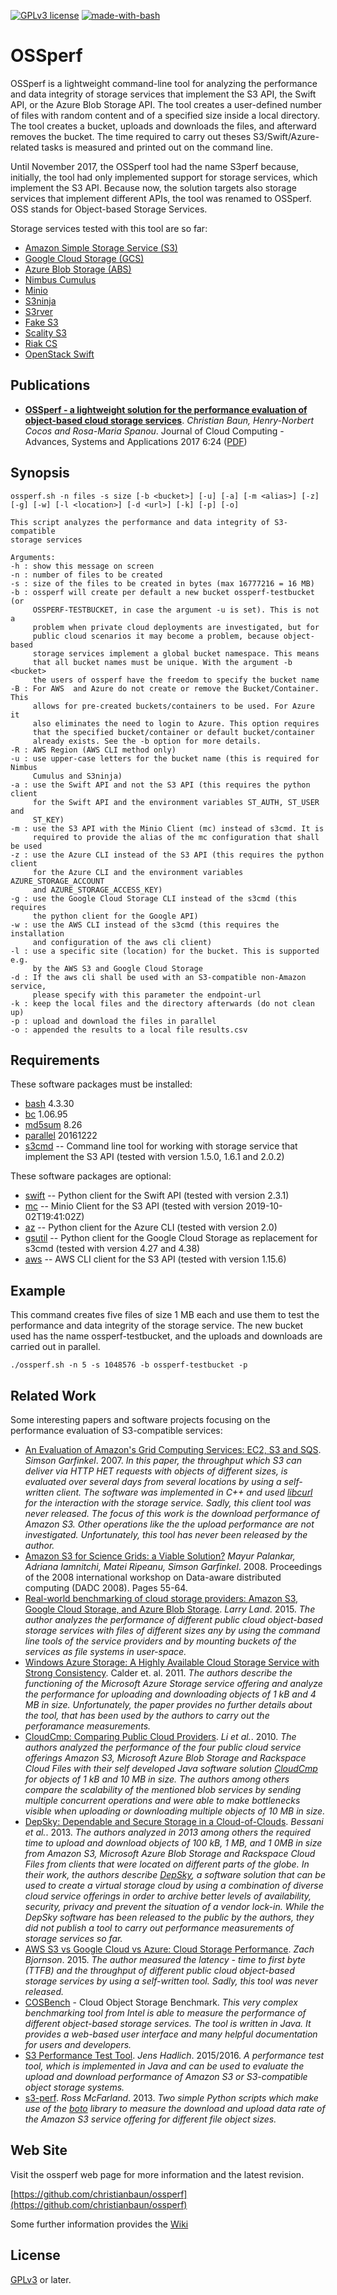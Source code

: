[![GPLv3 license](https://img.shields.io/badge/License-GPLv3-blue.svg)](http://perso.crans.org/besson/LICENSE.html)
[![made-with-bash](https://img.shields.io/badge/-Made%20with%20Bash-1f425f.svg)](https://www.gnu.org/software/bash/)

# OSSperf

OSSperf is a lightweight command-line tool for analyzing the performance and data integrity of storage services that implement the S3 API, the Swift API, or the Azure Blob Storage API. The tool creates a user-defined number of files with random content and of a specified size inside a local directory. The tool creates a bucket, uploads and downloads the files, and afterward removes the bucket. The time required to carry out theses S3/Swift/Azure-related tasks is measured and printed out on the command line.

Until November 2017, the OSSperf tool had the name S3perf because, initially, the tool had only implemented support for storage services, which implement the S3 API. Because now, the solution targets also storage services that implement different APIs, the tool was renamed to OSSperf. OSS stands for Object-based Storage Services.

Storage services tested with this tool are so far:
- [Amazon Simple Storage Service (S3)](https://aws.amazon.com/s3/)
- [Google Cloud Storage (GCS)](https://cloud.google.com/storage/)
- [Azure Blob Storage (ABS)](https://azure.microsoft.com/de-de/services/storage/blobs/)
- [Nimbus Cumulus](https://github.com/nimbusproject/nimbus)
- [Minio](https://github.com/minio/minio)
- [S3ninja](https://github.com/scireum/s3ninja/)
- [S3rver](https://github.com/jamhall/s3rver/)
- [Fake S3](https://github.com/jubos/fake-s3)
- [Scality S3](https://github.com/scality/S3)
- [Riak CS](https://github.com/basho/riak_cs)
- [OpenStack Swift](https://github.com/openstack/swift)

## Publications

- [**OSSperf - a lightweight solution for the performance evaluation of object-based cloud storage services**](https://journalofcloudcomputing.springeropen.com/articles/10.1186/s13677-017-0096-x). *Christian Baun, Henry-Norbert Cocos and Rosa-Maria Spanou*. Journal of Cloud Computing - Advances, Systems and Applications 2017 6:24 ([PDF](https://journalofcloudcomputing.springeropen.com/track/pdf/10.1186/s13677-017-0096-x))

## Synopsis

    ossperf.sh -n files -s size [-b <bucket>] [-u] [-a] [-m <alias>] [-z] [-g] [-w] [-l <location>] [-d <url>] [-k] [-p] [-o]

    This script analyzes the performance and data integrity of S3-compatible
    storage services 

    Arguments:
    -h : show this message on screen
    -n : number of files to be created
    -s : size of the files to be created in bytes (max 16777216 = 16 MB)
    -b : ossperf will create per default a new bucket ossperf-testbucket (or 
         OSSPERF-TESTBUCKET, in case the argument -u is set). This is not a 
         problem when private cloud deployments are investigated, but for 
         public cloud scenarios it may become a problem, because object-based 
         storage services implement a global bucket namespace. This means 
         that all bucket names must be unique. With the argument -b <bucket> 
         the users of ossperf have the freedom to specify the bucket name
    -B : For AWS  and Azure do not create or remove the Bucket/Container. This
         allows for pre-created buckets/containers to be used. For Azure it
         also eliminates the need to login to Azure. This option requires 
         that the specified bucket/container or default bucket/container 
         already exists. See the -b option for more details. 
    -R : AWS Region (AWS CLI method only)
    -u : use upper-case letters for the bucket name (this is required for Nimbus 
         Cumulus and S3ninja)
    -a : use the Swift API and not the S3 API (this requires the python client 
         for the Swift API and the environment variables ST_AUTH, ST_USER and 
         ST_KEY)
    -m : use the S3 API with the Minio Client (mc) instead of s3cmd. It is 
         required to provide the alias of the mc configuration that shall be used
    -z : use the Azure CLI instead of the S3 API (this requires the python client 
         for the Azure CLI and the environment variables AZURE_STORAGE_ACCOUNT 
         and AZURE_STORAGE_ACCESS_KEY)
    -g : use the Google Cloud Storage CLI instead of the s3cmd (this requires
         the python client for the Google API)
    -w : use the AWS CLI instead of the s3cmd (this requires the installation 
         and configuration of the aws cli client)
    -l : use a specific site (location) for the bucket. This is supported e.g. 
         by the AWS S3 and Google Cloud Storage
    -d : If the aws cli shall be used with an S3-compatible non-Amazon service, 
         please specify with this parameter the endpoint-url
    -k : keep the local files and the directory afterwards (do not clean up)
    -p : upload and download the files in parallel
    -o : appended the results to a local file results.csv

## Requirements

These software packages must be installed:

- [bash](https://www.gnu.org/software/bash/) 4.3.30
- [bc](https://www.gnu.org/software/bc/) 1.06.95
- [md5sum](https://www.gnu.org/software/coreutils/) 8.26
- [parallel](https://www.gnu.org/software/parallel/) 20161222
- [s3cmd](https://github.com/s3tools/s3cmd) -- Command line tool for working with storage service that implement the S3 API (tested with version 1.5.0, 1.6.1 and 2.0.2)

These software packages are optional:

- [swift](https://github.com/openstack/python-swiftclient) -- Python client for the Swift API (tested with version 2.3.1)
- [mc](https://github.com/minio/mc) -- Minio Client for the S3 API (tested with version 2019-10-02T19:41:02Z)
- [az](https://github.com/Azure/azure-cli) -- Python client for the Azure CLI (tested with version 2.0)
- [gsutil](https://github.com/GoogleCloudPlatform/gsutil) -- Python client for the Google Cloud Storage as replacement for s3cmd (tested with version 4.27 and 4.38)
- [aws](https://github.com/aws/aws-cli) -- AWS CLI client for the S3 API (tested with version 1.15.6)

## Example

This command creates five files of size 1 MB each and use them to test the performance and data integrity of the storage service. The new bucket used has the name ossperf-testbucket, and the uploads and downloads are carried out in parallel.

`./ossperf.sh -n 5 -s 1048576 -b ossperf-testbucket -p`

## Related Work

Some interesting papers and software projects focusing on the performance evaluation of S3-compatible services:

- [An Evaluation of Amazon's Grid Computing Services: EC2, S3 and SQS](https://dash.harvard.edu/bitstream/handle/1/24829568/tr-08-07.pdf). *Simson Garfinkel*. 2007. *In this paper, the throughput which S3 can deliver via HTTP HET requests with objects of different sizes, is evaluated over several days from several locations by using a self-written client. The software was implemented in C++ and used [libcurl](https://curl.haxx.se/libcurl/) for the interaction with the storage service. Sadly, this client tool was never released. The focus of this work is the download performance of Amazon S3. Other operations like the the upload performance are not investigated. Unfortunately, this tool has never been released by the author.*
- [Amazon S3 for Science Grids: a Viable Solution?](http://dl.acm.org/citation.cfm?id=1383526) *Mayur Palankar, Adriana Iamnitchi, Matei Ripeanu, Simson Garfinkel*. 2008. Proceedings of the 2008 international workshop on Data-aware distributed computing (DADC 2008). Pages 55-64.
- [Real-world benchmarking of cloud storage providers: Amazon S3, Google Cloud Storage, and Azure Blob Storage](https://lg.io/2015/10/25/real-world-benchmarking-of-s3-azure-google-cloud-storage.html). *Larry Land*. 2015. *The author analyzes the performance of different public cloud object-based storage services with files of different sizes any by using the command line tools of the service providers and by mounting buckets of the services as file systems in user-space.* 
- [Windows Azure Storage: A Highly Available Cloud Storage Service with Strong Consistency](http://citeseerx.ist.psu.edu/viewdoc/download?doi=10.1.1.229.3906&rep=rep1&type=pdf). Calder et. al. 2011. *The authors describe the functioning of the Microsoft Azure Storage service offering and analyze the performance for uploading and downloading objects of 1 kB and 4 MB in size. Unfortunately, the paper provides no further details about the tool, that has been used by the authors to carry out the perforamance measurements.*
- [CloudCmp: Comparing Public Cloud Providers](http://conferences.sigcomm.org/imc/2010/papers/p1.pdf). *Li et al.*. 2010. *The authors analyzed the performance of the four public cloud service offerings Amazon S3, Microsoft Azure Blob Storage and Rackspace Cloud Files with their self developed Java software solution [CloudCmp](https://github.com/angl/cloudcmp) for objects of 1 kB and 10 MB in size. The authors among others compare the scalability of the mentioned blob services by sending multiple concurrent operations and were able to make bottlenecks visible when uploading or downloading multiple objects of 10 MB in size.* 
- [DepSky: Dependable and Secure Storage in a Cloud-of-Clouds](http://www.gsd.inesc-id.pt/~mpc/pubs/depsky-TOS-2013.pdf). *Bessani et al.*. 2013. *The authors analyzed in 2013 among others the required time to upload and download objects of 100 kB, 1 MB, and 1 0MB in size from Amazon S3, Microsoft Azure Blob Storage and Rackspace Cloud Files from clients that were located on different parts of the globe. In their work, the authors describe [DepSky](https://github.com/cloud-of-clouds/depsky), a software solution that can be used to create a virtual storage cloud by using a combination of diverse cloud service offerings in order to archive better levels of availability, security, privacy and prevent the situation of a vendor lock-in. While the DepSky software has been released to the public by the authors, they did not publish a tool to carry out performance measurements of storage services so far.*
- [AWS S3 vs Google Cloud vs Azure: Cloud Storage Performance](http://blog.zachbjornson.com/2015/12/29/cloud-storage-performance.html). *Zach Bjornson*. 2015. *The author measured the latency - time to first byte (TTFB) and the throughput of different public cloud object-based storage services by using a self-written tool. Sadly, this tool was never released.* 
- [COSBench](https://github.com/intel-cloud/cosbench) - Cloud Object Storage Benchmark. *This very complex benchmarking tool from Intel is able to measure the performance of different object-based storage services. The tool is written in Java. It provides a web-based user interface and many helpful documentation for users and developers.*
- [S3 Performance Test Tool](https://github.com/jenshadlich/S3-Performance-Test). *Jens Hadlich*. 2015/2016. *A performance test tool, which is implemented in Java and can be used to evaluate the upload and download performance of Amazon S3 or S3-compatible object storage systems.*
- [s3-perf](https://github.com/ross/s3-perf). *Ross McFarland*. 2013. *Two simple Python scripts which make use of the [boto](https://github.com/boto/boto) library to measure the download and upload data rate of the Amazon S3 service offering for different file object sizes.*

## Web Site

Visit the ossperf web page for more information and the latest revision.

[https://github.com/christianbaun/ossperf](https://github.com/christianbaun/ossperf)

Some further information provides the [Wiki](https://github.com/christianbaun/ossperf/wiki)

## License

[GPLv3](https://www.gnu.org/licenses/gpl-3.0.en.html) or later.
